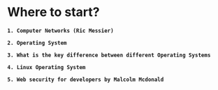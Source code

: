 # Where to start?

**`1. Computer Networks (Ric Messier)`**

**`2. Operating System`**

**`3. What is the key difference between different Operating Systems`**

**`4. Linux Operating System`**

**`5. Web security for developers by Malcolm Mcdonald`**
